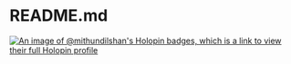 # README.md

[![An image of @mithundilshan's Holopin badges, which is a link to view their full Holopin profile](https://holopin.me/mithundilshan)](https://holopin.io/@mithundilshan)
